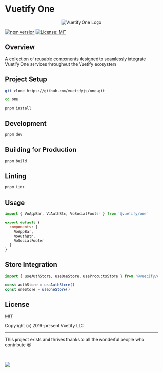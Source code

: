 # Vuetify One

<div align="center">
<picture>
  <source media="(prefers-color-scheme: dark)" srcset="https://vuetifyjs.b-cdn.net/docs/images/one/logos/vone-logo-dark.png">
  <img alt="Vuetify One Logo" src="https://vuetifyjs.b-cdn.net/docs/images/one/logos/vone-logo-light.png">
</picture>
</div>

[![npm version](https://img.shields.io/npm/v/@vuetify/one.svg)](https://www.npmjs.com/package/@vuetify/one)
[![License: MIT](https://img.shields.io/badge/License-MIT-yellow.svg)](https://opensource.org/licenses/MIT)

## Overview

A collection of reusable components designed to seamlessly integrate Vuetify One services throughout the Vuetify ecosystem

## Project Setup

```bash
git clone https://github.com/vuetifyjs/one.git

cd one

pnpm install
```

## Development

```bash
pnpm dev
```

## Building for Production

```bash
pnpm build
```

## Linting


```bash
pnpm lint
```

## Usage

```js
import { VoAppBar, VoAuthBtn, VoSocialFooter } from '@vuetify/one'

export default {
  components: {
    VoAppBar,
    VoAuthBtn,
    VoSocialFooter
  }
}
```
## Store Integration

```js
import { useAuthStore, useOneStore, useProductsStore } from '@vuetify/one'

const authStore = useAuthStore()
const oneStore = useOneStore()
```

## License

[MIT](http://opensource.org/licenses/MIT)

Copyright (c) 2016-present Vuetify LLC

----

This project exists and thrives thanks to all the wonderful people who contribute 😍

<br><br>
<a href="https://github.com/vuetifyjs/one/graphs/contributors">
<img src="https://contrib.rocks/image?repo=vuetifyjs/one" />
</a>
